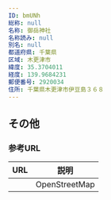 ```yaml
---
ID: bmUNh
総称: null
名称: 御岳神社
名称読み: null
別名: null
都道府県: 千葉県
区域: 木更津市
緯度: 35.3704011
経度: 139.9684231
郵便番号: 2920034
住所: 千葉県木更津市伊豆島３６８
---
```


## その他

### 参考URL

| URL | 説明          |
| --- | ------------- |
|     | OpenStreetMap |
